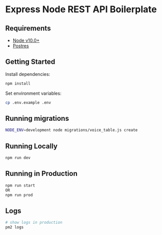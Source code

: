 # Express Node REST API Boilerplate

## Requirements

 - [Node v10.0+](https://nodejs.org/en/download/current/)
 - [Postres](https://www.digitalocean.com/community/tutorials/how-to-install-and-use-postgresql-on-ubuntu-18-04/)

## Getting Started

Install dependencies:

```bash
npm install
```

Set environment variables:

```bash
cp .env.example .env
```

## Running migrations

```bash
NODE_ENV=development node migrations/voice_table.js create
```

## Running Locally

```bash
npm run dev
```

## Running in Production

```bash
npm run start
OR
npm run prod
```

## Logs

```bash
# show logs in production
pm2 logs
```